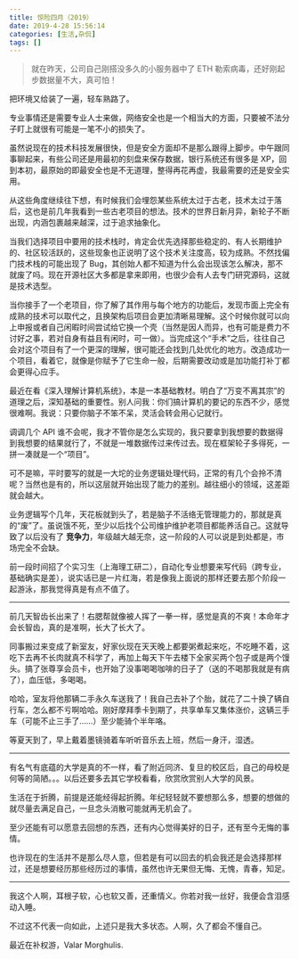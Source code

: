 ```yaml
---
title: 惊险四月（2019）
date: 2019-4-28 15:56:14
categories: [生活,杂侃]
tags: []
---
```


> 就在昨天，公司自己刚搭没多久的小服务器中了 ETH 勒索病毒，还好刚起步数据量不大，真可怕！

把环境又给装了一遍，轻车熟路了。

专业事情还是需要专业人士来做，网络安全也是一个相当大的方面，只要被不法分子盯上就很有可能是一笔不小的损失了。

虽然说现在的技术科技发展很快，但是安全方面却不是那么跟得上脚步。中午跟同事聊起来，有些公司还是用最初的刻盘来保存数据，银行系统还有很多是 XP，回到本初，最原始的即最安全也是不无道理，整得再花再虚，我最需要的还是安全实用。

从这些角度继续往下想，有时候我们会埋怨某些系统太过于古老，技术太过于落后，这也是前几年我看到一些古老项目的想法。技术的世界日新月异，新轮子不断出现，内涵包裹越来越深，过于追求抽象化。

当我们选择项目中要用的技术栈时，肯定会优先选择那些稳定的、有人长期维护的、社区较活跃的，这些现象也正说明了这个技术关注度高，较为成熟。不然找偏门技术栈的可能出现了 Bug，其创始人都不知道为什么会出现该怎么解决，那不就废了吗。现在开源社区大多都是拿来即用，也很少会有人去专门研究源码，这就是技术选型。

当你接手了一个老项目，你了解了其作用与每个地方的功能后，发现市面上完全有成熟的技术可以取代之，且换架构后项目会更加清晰易理解。这个时候你就可以向上申报或者自己闲暇时间尝试给它换一个壳（当然是因人而异，也有可能是费力不讨好之事，若对自身有益且有闲时，可一做）。当完成这个“手术”之后，往往自己会对这个项目有了一个更深的理解，很可能还会找到几处优化的地方。改造成功一个项目，看着它，就像是你赋予了它生命一般，后期需要改动或是加功能打补丁都会更得心应手。

最近在看《深入理解计算机系统》，本是一本基础教材。明白了“万变不离其宗”的道理之后，深知基础的重要性。别人问我：你们搞计算机的要记的东西不少，感觉很难啊。我说：只要你脑子不笨不呆，灵活会转会用心记就行。

调调几个 API 谁不会呢，我才不管你是怎么实现的，我只要拿到我想要的数据得到我想要的结果就行了，不就是一堆数据传过来传过去。现在框架轮子多得死，一拼一凑就是一个“项目”。

可不是嘛，平时要写的就是一大坨的业务逻辑处理代码，正常的有几个会拎不清呢？当然也是有的，所以这层就开始出现了能力的差别。越往细小的领域，这差距就会越大。

业务逻辑写个几年，天花板就到头了，若是脑子不活络无管理能力的，那就是真的“废”了。虽说饿不死，至少以后找个公司维护维护老项目都能养活自己。这就导致了以后没有了 **竞争力**，年级越大越无奈，这一阶段的人可以说是到处都是，市场完全不会缺。

前一段时间招了个实习生（上海理工研二），自动化专业想要来写代码（跨专业，基础确实是差），说实话已是一片红海，若是像我上面说的那样还要去那个阶段一起游泳，那我觉得真是有点不值了。

---

前几天智齿长出来了！右腮帮就像被人挥了一拳一样，感觉是真的不爽！本命年才会长智齿，真的是准啊，长大了长大了。

同事搬过来变成了新室友，好家伙现在天天晚上都要粥煮起来吃，不吃睡不着，这吃下去再不长肉就真不科学了，再加上每天下午去楼下全家买两个包子或是两个馒头。搞了张尊享会员卡，也开始了没事喝喝咖啡的日子了（送的不喝那我就是有病了），血压低，多喝喝。

哈哈，室友将他那辆二手永久车送我了！我自己去补了个胎，就花了二十换了辆自行车，怎么都不亏啊哈哈。刚好摩拜季卡到期了，共享单车又集体涨价，这辆三手车（可能不止三手了……）至少能骑个半年咯。

等夏天到了，早上戴着墨镜骑着车听听音乐去上班，然后一身汗，湿透。

---

有名气有底蕴的大学是真的不一样，看了附近同济、复旦的校区后，自己的母校是何等的简陋。。。以后还要多去其它学校看看，欣赏欣赏别人大学的风景。

生活在于折腾，前提是还能经得起折腾。年纪轻轻就不要想那么多，想要的想做的就尽量去满足自己，一旦念头消散可能就再无机会了。

至少还能有可以愿意去回想的东西，还有内心觉得美好的日子，还有至今无悔的事情。

也许现在的生活并不是那么尽人意，但若是有可以回去的机会我还是会选择那样过，还是想要经历那些经历过的事情，虽然也许无果但无悔、无愧，青春，知足。

---

我这个人啊，耳根子软，心也软又善，还重情义。你若对我一丝好，我便会含泪感动入睡。

不过这不代表一向如此，上述只是我大多状态。人啊，久了都会不懂自己。

最近在补权游，Valar Morghulis.